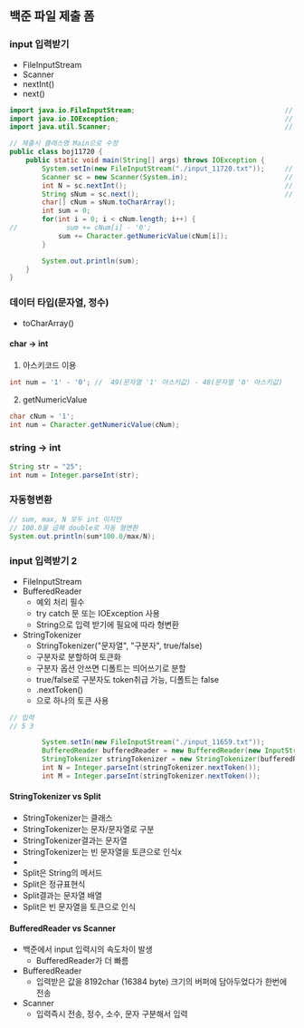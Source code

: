 ## 백준 파일 제출 폼

### input 입력받기
* FileInputStream
* Scanner
* nextInt()
* next()

```java
import java.io.FileInputStream;                                     // 입력 - 제출시 지우기
import java.io.IOException;                                         // 입력
import java.util.Scanner;                                           // 입력

// 제출시 클래스명 Main으로 수정
public class boj11720 {
    public static void main(String[] args) throws IOException {
        System.setIn(new FileInputStream("./input_11720.txt"));     // txt 파일 읽어오기 - 제출시 지우기
        Scanner sc = new Scanner(System.in);                        // Scanner로 입력 받기
        int N = sc.nextInt();                                       // nextInt()로 정수 입력받기
        String sNum = sc.next();                                    // next()로 문자열 입력 받기
        char[] cNum = sNum.toCharArray();
        int sum = 0;
        for(int i = 0; i < cNum.length; i++) {
//            sum += cNum[i] - '0';
            sum += Character.getNumericValue(cNum[i]);
        }

        System.out.println(sum);
    }
}

```

### 데이터 타입(문자열, 정수)
* toCharArray()

#### char -> int
1. 아스키코드 이용
```java
int num = '1' - '0'; //  49(문자열 '1' 아스키값) - 48(문자열 '0' 아스키값) 
```
2. getNumericValue
```java
char cNum = '1';
int num = Character.getNumericValue(cNum);
```

### string -> int
```java
String str = "25";
int num = Integer.parseInt(str);
```

### 자동형변환
```java
// sum, max, N 모두 int 이지만
// 100.0을 곱해 double로 자동 형변환
System.out.println(sum*100.0/max/N);
```

### input 입력받기 2
* FileInputStream
* BufferedReader
    * 예외 처리 필수
    * try catch 문 또는 IOException 사용
    * String으로 입력 받기에 필요에 따라 형변환
* StringTokenizer
    * StringTokenizer("문자열", "구분자", true/false)
    * 구분자로 분할하여 토큰화
    * 구분자 옵션 안쓰면 디폴트는 띄어쓰기로 분할
    * true/false로 구분자도 token취급 가능, 디폴트는 false
    * .nextToken()
    * 으로 하나의 토큰 사용
```java
// 입력
// 5 3

        System.setIn(new FileInputStream("./input_11659.txt"));
        BufferedReader bufferedReader = new BufferedReader(new InputStreamReader(System.in));
        StringTokenizer stringTokenizer = new StringTokenizer(bufferedReader.readLine());       // 한 줄을 문자열로 입력받기 : 5 3
        int N = Integer.parseInt(stringTokenizer.nextToken());                                  // 첫번째 : 5
        int M = Integer.parseInt(stringTokenizer.nextToken());                                  // 두번째 : 3
```
#### StringTokenizer vs Split
* StringTokenizer는 클래스
* StringTokenizer는 문자/문자열로 구분
* StringTokenizer결과는 문자열
* StringTokenizer는 빈 문자열을 토큰으로 인식x
* 
* Split은 String의 메서드
* Split은 정규표현식
* Split결과는 문자열 배열
* Split은 빈 문자열을 토큰으로 인식

#### BufferedReader vs Scanner
* 백준에서 input 입력시의 속도차이 발생
    * BufferedReader가 더 빠름
* BufferedReader
    * 입력받은 값을 8192char (16384 byte) 크기의 버퍼에 담아두었다가 한번에 전송
* Scanner
    * 입력즉시 전송, 정수, 소수, 문자 구분해서 입력

